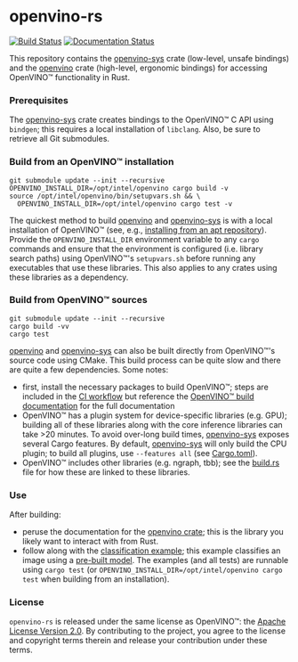 # openvino-rs

[![Build Status](https://github.com/intel/openvino-rs/workflows/CI/badge.svg)][ci]
[![Documentation Status](https://docs.rs/openvino/badge.svg)][docs]

This repository contains the [openvino-sys] crate (low-level, unsafe bindings) and the [openvino] crate (high-level, 
ergonomic bindings) for accessing OpenVINO™ functionality in Rust.

[openvino-sys]: crates/openvino-sys
[openvino]: crates/openvino
[upstream]: crates/openvino-sys/upstream
[docs]: https://docs.rs/openvino
[ci]: https://github.com/abrown/openvino-rs/actions?query=workflow%3ACI


### Prerequisites

The [openvino-sys] crate creates bindings to the OpenVINO™ C API using `bindgen`; this requires a local installation of
`libclang`. Also, be sure to retrieve all Git submodules.



### Build from an OpenVINO™ installation

```shell script
git submodule update --init --recursive
OPENVINO_INSTALL_DIR=/opt/intel/openvino cargo build -v
source /opt/intel/openvino/bin/setupvars.sh && \
  OPENVINO_INSTALL_DIR=/opt/intel/openvino cargo test -v
```

The quickest method to build [openvino] and [openvino-sys] is with a local installation of OpenVINO™ (see, e.g., 
[installing from an apt repository][install-apt]). Provide the `OPENVINO_INSTALL_DIR` environment variable to any 
`cargo` commands and ensure that the environment is configured (i.e. library search paths) using OpenVINO™'s 
`setupvars.sh` before running any executables that use these libraries. This also applies to any crates using these 
libraries as a dependency.

[install-apt]: https://docs.openvinotoolkit.org/latest/openvino_docs_install_guides_installing_openvino_apt.html



### Build from OpenVINO™ sources

```shell script
git submodule update --init --recursive
cargo build -vv
cargo test
```

[openvino] and [openvino-sys] can also be built directly from OpenVINO™'s source code using CMake. This build process
can be quite slow and there are quite a few dependencies. Some notes:
 - first, install the necessary packages to build OpenVINO™; steps are included in the [CI workflow](.github/workflows)
   but reference the [OpenVINO™ build documentation](https://github.com/openvinotoolkit/openvino/blob/master/build-instruction.md)
   for the full documentation
 - OpenVINO™ has a plugin system for device-specific libraries (e.g. GPU); building all of these libraries along with the
   core inference libraries can take >20 minutes. To avoid over-long build times, [openvino-sys] exposes several
   Cargo features. By default, [openvino-sys] will only build the CPU plugin; to build all plugins, use 
   `--features all` (see [Cargo.toml](crates/openvino-sys/Cargo.toml)).
 - OpenVINO™ includes other libraries (e.g. ngraph, tbb); see the [build.rs](crates/openvino-sys/build.rs) file for how
   these are linked to these libraries.



### Use

After building:
  - peruse the documentation for the [openvino crate][docs]; this is the library you likely want to interact with from
  Rust.
  - follow along with the [classification example](crates/openvino/tests/classify.rs); this example classifies an image 
  using a [pre-built model](crates/openvino/tests/fixture). The examples (and all tests) are runnable using `cargo test`
  (or `OPENVINO_INSTALL_DIR=/opt/intel/openvino cargo test` when building from an installation).



### License

`openvino-rs` is released under the same license as OpenVINO™: the [Apache License Version 2.0][license]. By 
contributing to the project, you agree to the license and copyright terms therein and release your contribution under
these terms.

[license]: LICENSE
